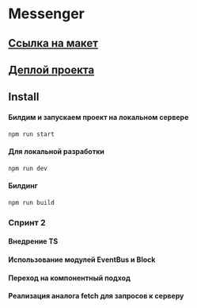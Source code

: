 # Messenger

## [Ссылка на макет](https://www.figma.com/file/jF5fFFzgGOxQeB4CmKWTiE/Chat_external_link?node-id=0%3A1&t=zX98LCWvJvETXkJK-0)
## [Деплой проекта](https://wonderful-pasca-964d60.netlify.app/)

## Install
#### Билдим и запускаем проект на локальном сервере
`npm run start`
#### Для локальной разработки
`npm run dev`
#### Билдинг
`npm run build`

### Спринт 2
#### Внедрение TS
#### Использование модулей EventBus и  Block
#### Переход на компонентный подход
#### Реализация аналога fetch для запросов к серверу
